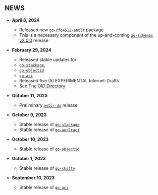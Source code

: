 ## NEWS

 - **April 8, 2024**
   - Released new [`go-rfc4512-antlr`](https://github.com/JesseCoretta/go-rfc4512-antlr) package
    - This is a necessary component of the up-and-coming [`go-schemax` v2.0.0](https://github.com/JesseCoretta/go-schemax) release

 - **February 29, 2024**
   - Released stable updates for:
    - [`go-stackage`](https://github.com/JesseCoretta/go-stackage),
    - [`go-objectid`](https://github.com/JesseCoretta/go-objectid)
    - [`go-aci`](https://github.com/JesseCoretta/go-aci)
   - Released five (5) EXPERIMENTAL Internet-Drafts
    - See [The OID Directory](http://oid.directory)

 - **October 11, 2023**
   - Preliminary [`antlr-ds`](https://github.com/JesseCoretta/antlr-ds) release

 - **October 9, 2023**
   - Stable release of [`go-stackage`](https://github.com/JesseCoretta/go-stackage)
   - Stable release of [`go-antlraci`](https://github.com/JesseCoretta/go-antlraci)

 - **October 10, 2023**
   - Stable release of [`go-objectid`](https://github.com/JesseCoretta/go-objectid)

 - **October 1, 2023**
   - Stable release of [`go-shifty`](https://github.com/JesseCoretta/go-shifty)

 - **September 10, 2023**
   - Stable release of [`go-aci`](https://github.com/JesseCoretta/go-aci)
